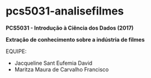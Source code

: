 # pcs5031-analisefilmes

**PCS5031 - Introdução à Ciência dos Dados (2017)**

**Extração de conhecimento sobre a indústria de filmes**

EQUIPE:

* Jacqueline Sant Eufemia David
* Maritza Maura de Carvalho Francisco
